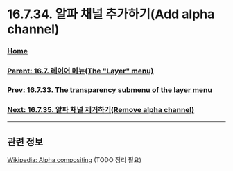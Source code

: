 # 16.7.34. 알파 채널 추가하기(Add alpha channel)

### [Home](./00-home.md)
### [Parent: 16.7. 레이어 메뉴(The "Layer" menu)](./16-07-00-the-layer-menu.md)
### [Prev: 16.7.33. The transparency submenu of the layer menu](./16-07-33-the-transparency-submenu-of-the-layer-menu.md)
### [Next: 16.7.35. 알파 채널 제거하기(Remove alpha channel)](./16-07-35-remove_alpha_channel.md)

***

## 관련 정보
[Wikipedia: Alpha compositing](https://en.wikipedia.org/wiki/Alpha_compositing#Description)
(TODO 정리 필요)